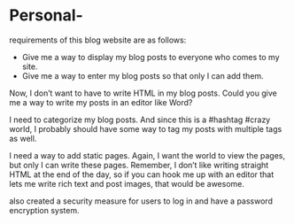 # Personal-

requirements of this blog website are as follows:
- Give me a way to display my blog posts to everyone who comes to my site.
- Give me a way to enter my blog posts so that only I can add them.

Now, I don’t want to have to write HTML in my blog posts. Could you give me a way to write my
posts in an editor like Word?

I need to categorize my blog posts. And since this is a #hashtag #crazy
world, I probably should have some way to tag my posts with multiple tags as well.

I need a way to add static pages. Again, I want the world to view the pages, but only I can write
these pages. Remember, I don’t like writing straight HTML at the end of the day, so if you can
hook me up with an editor that lets me write rich text and post images, that would be awesome. 

also created a security measure for users to log in and have a password encryption system.
